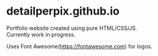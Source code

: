 # detailperpix.github.io
Portfolio website created using pure HTML/CSS/JS.<br>
Currently work in progress.

Uses Font Awesome(https://fontawesome.com) for logos.
